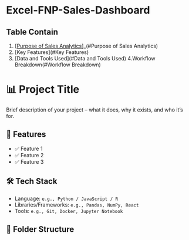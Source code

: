 # Excel-FNP-Sales-Dashboard

## Table Contain

1. [[Purpose of Sales Analytics](url)]_(#Purpose of Sales Analytics)
2. [Key Features](#Key Features)
3. [Data and Tools Used](#Data and Tools Used)
4.Workflow Breakdown(#Workflow Breakdown)
# 📊 Project Title

Brief description of your project – what it does, why it exists, and who it’s for.

## 🚀 Features

- ✅ Feature 1
- ✅ Feature 2
- ✅ Feature 3

## 🛠️ Tech Stack

- Language: `e.g., Python / JavaScript / R`
- Libraries/Frameworks: `e.g., Pandas, NumPy, React`
- Tools: `e.g., Git, Docker, Jupyter Notebook`

## 📁 Folder Structure




